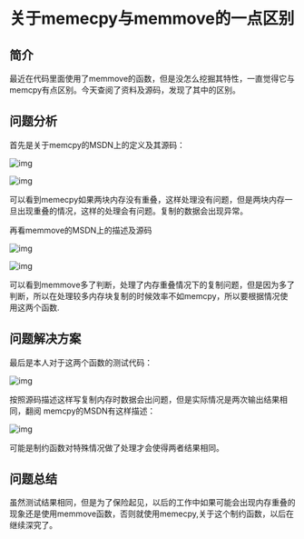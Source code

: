 # 关于memecpy与memmove的一点区别

## 简介

  最近在代码里面使用了memmove的函数，但是没怎么挖掘其特性，一直觉得它与memcpy有点区别。今天查阅了资料及源码，发现了其中的区别。

## 问题分析

  首先是关于memcpy的MSDN上的定义及其源码：

![img](file:///C:\Users\admin\AppData\Local\Temp\ksohtml\wps_clip_image-10410.png)



![img](file:///C:\Users\admin\AppData\Local\Temp\ksohtml\wps_clip_image-616.png)



可以看到memecpy如果两块内存没有重叠，这样处理没有问题，但是两块内存一旦出现重叠的情况，这样的处理会有问题。复制的数据会出现异常。

 再看memmove的MSDN上的描述及源码

![img](file:///C:\Users\admin\AppData\Local\Temp\ksohtml\wps_clip_image-10236.png)

 ![img](file:///C:\Users\admin\AppData\Local\Temp\ksohtml\wps_clip_image-29574.png)

可以看到memmove多了判断，处理了内存重叠情况下的复制问题，但是因为多了判断，所以在处理较多内存块复制的时候效率不如memcpy，所以要根据情况使用这两个函数.

## 问题解决方案

最后是本人对于这两个函数的测试代码：

![img](file:///C:\Users\admin\AppData\Local\Temp\ksohtml\wps_clip_image-7681.png)

按照源码描述这样写复制内存时数据会出问题，但是实际情况是两次输出结果相同，翻阅 memcpy的MSDN有这样描述：

![img](file:///C:\Users\admin\AppData\Local\Temp\ksohtml\wps_clip_image-29046.png)

可能是制约函数对特殊情况做了处理才会使得两者结果相同。

## 问题总结

虽然测试结果相同，但是为了保险起见，以后的工作中如果可能会出现内存重叠的现象还是使用memmove函数，否则就使用memecpy,关于这个制约函数，以后在继续深究了。



